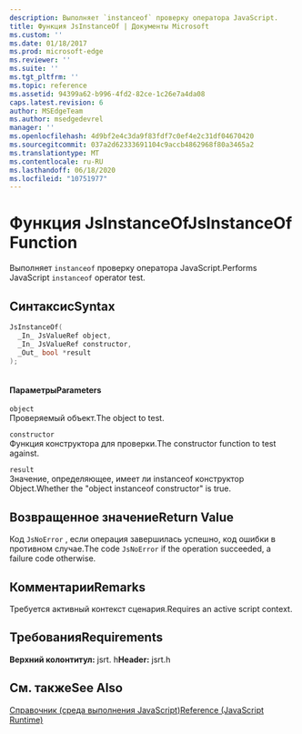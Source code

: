 ```yaml
---
description: Выполняет `instanceof` проверку оператора JavaScript.
title: Функция JsInstanceOf | Документы Microsoft
ms.custom: ''
ms.date: 01/18/2017
ms.prod: microsoft-edge
ms.reviewer: ''
ms.suite: ''
ms.tgt_pltfrm: ''
ms.topic: reference
ms.assetid: 94399a62-b996-4fd2-82ce-1c26e7a4da08
caps.latest.revision: 6
author: MSEdgeTeam
ms.author: msedgedevrel
manager: ''
ms.openlocfilehash: 4d9bf2e4c3da9f83fdf7c0ef4e2c31df04670420
ms.sourcegitcommit: 037a2d62333691104c9accb4862968f80a3465a2
ms.translationtype: MT
ms.contentlocale: ru-RU
ms.lasthandoff: 06/18/2020
ms.locfileid: "10751977"
---
```

# <span data-ttu-id="43e4b-103">Функция JsInstanceOf</span><span class="sxs-lookup"><span data-stu-id="43e4b-103">JsInstanceOf Function</span></span>
<span data-ttu-id="43e4b-104">Выполняет `instanceof` проверку оператора JavaScript.</span><span class="sxs-lookup"><span data-stu-id="43e4b-104">Performs JavaScript `instanceof` operator test.</span></span>  
  
## <span data-ttu-id="43e4b-105">Синтаксис</span><span class="sxs-lookup"><span data-stu-id="43e4b-105">Syntax</span></span>  
  
```cpp  
JsInstanceOf(   
  _In_ JsValueRef object,  
  _In_ JsValueRef constructor,  
  _Out_ bool *result  
);  
  
```  
  
#### <span data-ttu-id="43e4b-106">Параметры</span><span class="sxs-lookup"><span data-stu-id="43e4b-106">Parameters</span></span>  
 `object`  
 <span data-ttu-id="43e4b-107">Проверяемый объект.</span><span class="sxs-lookup"><span data-stu-id="43e4b-107">The object to test.</span></span>  
  
 `constructor`  
 <span data-ttu-id="43e4b-108">Функция конструктора для проверки.</span><span class="sxs-lookup"><span data-stu-id="43e4b-108">The constructor function to test against.</span></span>  
  
 `result`  
 <span data-ttu-id="43e4b-109">Значение, определяющее, имеет ли instanceof конструктор Object.</span><span class="sxs-lookup"><span data-stu-id="43e4b-109">Whether the "object instanceof constructor" is true.</span></span>  
  
## <span data-ttu-id="43e4b-110">Возвращенное значение</span><span class="sxs-lookup"><span data-stu-id="43e4b-110">Return Value</span></span>  
 <span data-ttu-id="43e4b-111">Код `JsNoError` , если операция завершилась успешно, код ошибки в противном случае.</span><span class="sxs-lookup"><span data-stu-id="43e4b-111">The code `JsNoError` if the operation succeeded, a failure code otherwise.</span></span>  
  
## <span data-ttu-id="43e4b-112">Комментарии</span><span class="sxs-lookup"><span data-stu-id="43e4b-112">Remarks</span></span>  
 <span data-ttu-id="43e4b-113">Требуется активный контекст сценария.</span><span class="sxs-lookup"><span data-stu-id="43e4b-113">Requires an active script context.</span></span>  
  
## <span data-ttu-id="43e4b-114">Требования</span><span class="sxs-lookup"><span data-stu-id="43e4b-114">Requirements</span></span>  
 <span data-ttu-id="43e4b-115">**Верхний колонтитул:** jsrt. h</span><span class="sxs-lookup"><span data-stu-id="43e4b-115">**Header:** jsrt.h</span></span>  
  
## <span data-ttu-id="43e4b-116">См. также</span><span class="sxs-lookup"><span data-stu-id="43e4b-116">See Also</span></span>  
 [<span data-ttu-id="43e4b-117">Справочник (среда выполнения JavaScript)</span><span class="sxs-lookup"><span data-stu-id="43e4b-117">Reference (JavaScript Runtime)</span></span>](../chakra-hosting/reference-javascript-runtime.md)